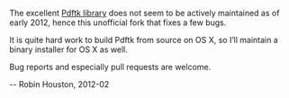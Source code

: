 The excellent [Pdftk library](http://www.pdflabs.com/docs/build-pdftk/) does not seem to be actively maintained as of early 2012, hence this unofficial fork that fixes a few bugs.

It is quite hard work to build Pdftk from source on OS X, so I’ll maintain a binary installer for OS X as well.

Bug reports and especially pull requests are welcome.

-- Robin Houston, 2012-02
